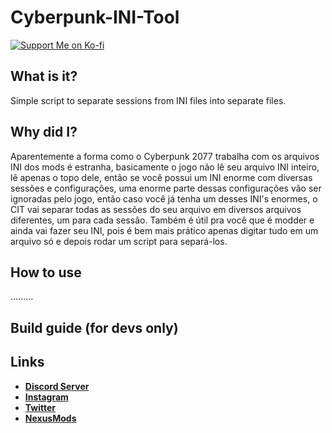 # Cyberpunk-INI-Tool
[![Support Me on Ko-fi](https://i.imgur.com/7Cm07AZ.png)](https://ko-fi.com/siriusbeck)

## What is it?
Simple script to separate sessions from INI files into separate files.

## Why did I?
Aparentemente a forma como o Cyberpunk 2077 trabalha com os arquivos INI dos mods é estranha, basicamente o jogo não lê seu arquivo INI inteiro, lê apenas o topo dele, então se você possui um INI enorme com diversas sessões e configurações, uma enorme parte dessas configurações vão ser ignoradas pelo jogo, então caso você já tenha um desses INI's enormes, o CIT vai separar todas as sessões do seu arquivo em diversos arquivos diferentes, um para cada sessão. Também é útil pra você que é modder e ainda vai fazer seu INI, pois é bem mais prático apenas digitar tudo em um arquivo só e depois rodar um script para separá-los.

## How to use
.........

## Build guide (for devs only)

## Links
- **[Discord Server](https://discord.gg/pVKQ7vzmKE)**
- **[Instagram](https://instagram.com)**
- **[Twitter](https://twitter.com/_katiorro)**
- **[NexusMods](https://www.nexusmods.com/users/73453593)**
